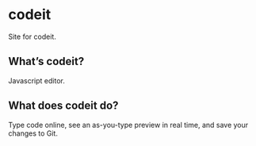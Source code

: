 # codeit

Site for codeit.

## What’s codeit?
Javascript editor.

## What does codeit do?
Type code online, see an as-you-type preview in real time, and save your changes to Git.

